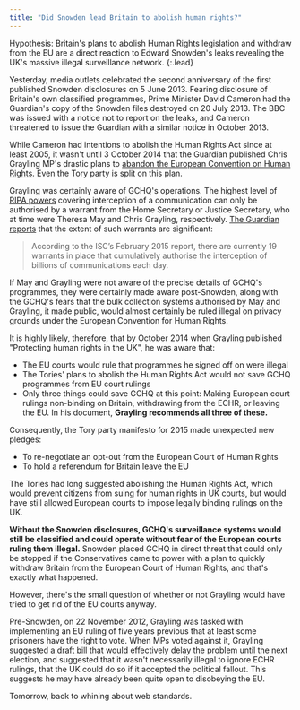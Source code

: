 ```yaml
---
title: "Did Snowden lead Britain to abolish human rights?"
---
```


Hypothesis: Britain's plans to abolish Human Rights legislation and withdraw
from the EU are a direct reaction to Edward Snowden's leaks revealing the UK's
massive illegal surveillance network.
{:.lead}

Yesterday, media outlets celebrated the second anniversary of the first
published Snowden disclosures on 5 June 2013. Fearing disclosure of Britain's
own classified programmes, Prime Minister David Cameron had the Guardian's copy
of the Snowden files destroyed on 20 July 2013. The BBC was issued with a notice
not to report on the leaks, and Cameron threatened to issue the Guardian with a
similar notice in October 2013.

While Cameron had intentions to abolish the Human Rights Act since at least
2005, it wasn't until 3 October 2014 that the Guardian published Chris Grayling
MP's drastic plans to [abandon the European Convention on Human
Rights](https://orbitalflower.github.io/20150531-decoding-tory-doublespeak.html).
Even the Tory party is split on this plan.

Grayling was certainly aware of GCHQ's operations. The highest level of [RIPA
powers](https://en.wikipedia.org/wiki/RIPA#Powers) covering interception of a
communication can only be authorised by a warrant from the Home Secretary or
Justice Secretary, who at time were Theresa May and Chris Grayling,
respectively. [The Guardian
reports](http://www.theguardian.com/commentisfree/2015/jun/05/what-to-look-out-for-britain-new-surveillance-bill)
that the extent of such warrants are significant:

> According to the ISC’s February 2015 report, there are currently 19 warrants
> in place that cumulatively authorise the interception of billions of
> communications each day.

If May and Grayling were not aware of the precise details of GCHQ's programmes,
they were certainly made aware post-Snowden, along with the GCHQ's fears that
the bulk collection systems authorised by May and Grayling, it made public,
would almost certainly be ruled illegal on privacy grounds under the European
Convention for Human Rights.

It is highly likely, therefore, that by October 2014 when Grayling published
"Protecting human rights in the UK", he was aware that:

* The EU courts would rule that programmes he signed off on were illegal
* The Tories' plans to abolish the Human Rights Act would not save GCHQ
programmes from EU court rulings
* Only three things could save GCHQ at this point: Making European court rulings
non-binding on Britain, withdrawing from the ECHR, or leaving the EU. In his
document, __Grayling recommends all three of these.__

Consequently, the Tory party manifesto for 2015 made unexpected new pledges:

* To re-negotiate an opt-out from the European Court of Human Rights
* To hold a referendum for Britain leave the EU

The Tories had long suggested abolishing the Human Rights Act, which would
prevent citizens from suing for human rights in UK courts, but would have still
allowed European courts to impose legally binding rulings on the UK.

__Without the Snowden disclosures, GCHQ's surveillance systems would still be
classified and could operate without fear of the European courts ruling them
illegal.__ Snowden placed GCHQ in direct threat that could only be stopped if
the Conservatives came to power with a plan to quickly withdraw Britain from the
European Court of Human Rights, and that's exactly what happened.

However, there's the small question of whether or not Grayling would have tried
to get rid of the EU courts anyway.

Pre-Snowden, on 22 November 2012, Grayling was tasked with implementing an EU
ruling of five years previous that at least some prisoners have the right to
vote. When MPs voted against it, Grayling suggested [a draft
bill](http://www.bbc.co.uk/news/uk-politics-20431995) that would effectively
delay the problem until the next election, and suggested that it wasn't
necessarily illegal to ignore ECHR rulings, that the UK could do so if it
accepted the political fallout. This suggests he may have already been quite
open to disobeying the EU.

Tomorrow, back to whining about web standards.
